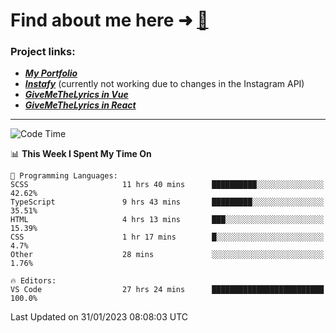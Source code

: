 # Find about me here ➜ [🧑](https://pauabella.dev)

### Project links:
- ***[My Portfolio](https://pauabella.dev)***
- ***[Instafy](https://instafy.me)*** (currently not working due to changes in the Instagram API)
- ***[GiveMeTheLyrics in Vue](https://lyrics.pauabella.dev)***
- ***[GiveMeTheLyrics in React](https://pauabella.dev/GiveMeTheLyrics)***

---
<!--START_SECTION:waka-->
![Code Time](http://img.shields.io/badge/Code%20Time-1%2C838%20hrs%2046%20mins-blue)

📊 **This Week I Spent My Time On** 

```text
💬 Programming Languages: 
SCSS                     11 hrs 40 mins      ██████████░░░░░░░░░░░░░░░   42.62% 
TypeScript               9 hrs 43 mins       █████████░░░░░░░░░░░░░░░░   35.51% 
HTML                     4 hrs 13 mins       ███░░░░░░░░░░░░░░░░░░░░░░   15.39% 
CSS                      1 hr 17 mins        █░░░░░░░░░░░░░░░░░░░░░░░░   4.7% 
Other                    28 mins             ░░░░░░░░░░░░░░░░░░░░░░░░░   1.76%

🔥 Editors: 
VS Code                  27 hrs 24 mins      █████████████████████████   100.0%

```


 Last Updated on 31/01/2023 08:08:03 UTC
<!--END_SECTION:waka-->
